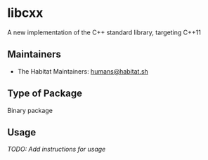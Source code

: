 # libcxx

A new implementation of the C++ standard library, targeting C++11

## Maintainers

* The Habitat Maintainers: <humans@habitat.sh>

## Type of Package

Binary package

## Usage

*TODO: Add instructions for usage*
